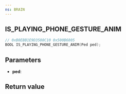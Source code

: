```yaml
---
ns: BRAIN
---
```

## IS_PLAYING_PHONE_GESTURE_ANIM

```c
// 0xB8EBB1E9D3588C10 0x500B6805
BOOL IS_PLAYING_PHONE_GESTURE_ANIM(Ped ped);
```


## Parameters
* **ped**: 

## Return value
